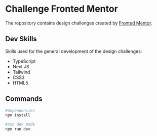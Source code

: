 # Challenge Fronted Mentor

The repository contains design challenges created by [Fronted Mentor](https://www.frontendmentor.io/).

## Dev Skills

Skills used for the general development of the design challenges:

- TypeScript
- Next JS
- Tailwind
- CSS3
- HTML5

## Commands

```bash
#dependencies
npm install

#run dev mode
npm run dev
```
